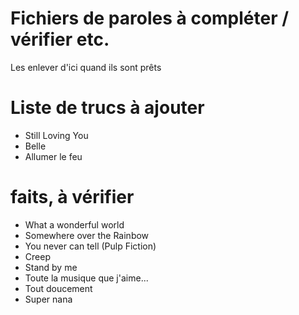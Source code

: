 # Fichiers de paroles à compléter / vérifier etc.

Les enlever d'ici quand ils sont prêts

# Liste de trucs à ajouter


- Still Loving You 
- Belle 
- Allumer le feu 



# faits, à vérifier

- What a wonderful world 
- Somewhere over the Rainbow 
- You never can tell (Pulp Fiction) 
- Creep 
- Stand by me 
- Toute la musique que j'aime...
- Tout doucement
- Super nana

